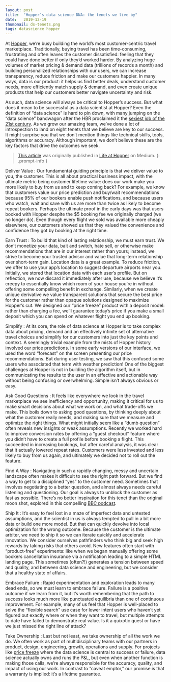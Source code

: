 ```yaml
---
layout: post
title:  "Hopper’s data science DNA: the tenets we live by"
date:   2019-12-19
thumbnail: ds-tenets.png
tags: datascience hopper
---
```


At [Hopper][hopper], we’re busy building the world’s most customer-centric travel marketplace.
Traditionally, buying travel has been time-consuming, frustrating and often leaves the customer dissatisfied: feeling that they could have done better if only they’d worked harder.
By analyzing huge volumes of market pricing & demand data (trillions of records a month) and building personalized relationships with our users, we can increase transparency, reduce friction and make our customers happier.
In many ways, data is our product: it helps us find better deals, understand customer needs, more efficiently match supply & demand, and even create unique products that help our customers better navigate uncertainty and risk.

[hopper]: www.hopper.com

As such, data science will always be critical to Hopper’s success.
But what does it mean to be successful as a data scientist at Hopper?
Even the definition of “data science” is hard to pin down, with many jumping on the “data science” bandwagon after the HBR proclaimed it the [sexiest job of the 21st century][hbr].
As we grow our amazing team, we’ve done a lot of introspection to land on eight tenets that we believe are key to our success.
It might surprise you that we don’t mention things like technical skills, tools, algorithms or accuracy.
Although important, we don’t believe these are the key factors that drive the outcomes we seek.

[hbr]: https://hbr.org/2012/10/data-scientist-the-sexiest-job-of-the-21st-century

> [This article][original] was originally published in [Life at Hopper][lifeathopper] on Medium.
{: .prompt-info }

[original]: https://medium.com/life-at-hopper/hoppers-data-science-dna-the-tenets-that-define-our-team-83d88f8f1e3d
[lifeathopper]: https://medium.com/life-at-hopper/

Deliver Value
:   Our fundamental guiding principle is that we deliver value to you, the customer.
    This is all about practical business impact, with the ultimate metric being customer lifetime value:
    does our work make you more likely to buy from us and to keep coming back?
    For example, we know that customers value our price prediction and buy/wait recommendations because 95% of our bookers enable push notifications, and because users who watch, wait and save with us are more than twice as likely to become repeat bookers.
    Perhaps the ultimate proof in the early days was that users booked with Hopper despite the $5 booking fee we originally charged (we no longer do).
    Even though every flight we sold was available more cheaply elsewhere, our customers showed us that they valued the convenience and confidence they got by booking at the right time.

Earn Trust
:   To build that kind of lasting relationship, we must earn trust.
    We don’t monetize your data, bait and switch, hate sell,
    or otherwise make recommendations that are in our interest rather than yours;
    instead, we strive to become your trusted advisor and value that long-term relationship over short-term gain.
    Location data is a great example.
    To reduce friction, we offer to use your app’s location to suggest departure airports near you.
    Initially, we stored that location data with each user’s profile.
    But on reflection, we now discard it immediately after use,
    because we believe it’s creepy to essentially know which room of your house you’re in without offering some compelling benefit in exchange.
    Similarly, when we create unique derivative we value transparent solutions that secure the best price for the customer rather than opaque solutions designed to maximize Hopper’s cut.
    We designed our “price freeze” product with a deposit model: rather than charging a fee,
    we’ll guarantee today’s price if you make a small deposit which you can spend on whatever flight you end up booking.

Simplify
:   At its core, the role of data science at Hopper is to take complex data about pricing,
    demand and an effectively infinite set of alternative travel choices and simplify for our customers into just the key points and context.
    A seemingly trivial example from the mists of Hopper history involved our price predictions.
    In some early versions of our interface, we used the word “forecast” on the screen presenting our price recommendations.
    But during user testing, we saw that this confused some users who associated that term with weather prediction!
    One of the biggest challenges at Hopper is not in building the algorithm itself, but in communicating the results to the user in an effective and actionable way without being confusing or overwhelming.
    Simple isn’t always obvious or easy.

Ask Good Questions
:   It feels like everywhere we look in the travel marketplace we see inefficiency and opportunity,
    making it critical for us to make smart decisions about what we work on,
    and what trade-offs we make.
    This boils down to asking good questions, by thinking deeply about what the customer really needs, and making sure that we measure and optimize the right things.
    What might initially seem like a “dumb question” often reveals new insights or weak assumptions.
    Recently we worked hard to improve conversion rates by offering a “guest checkout” feature where you didn’t have to create a full profile before booking a flight.
    This succeeded in increasing bookings, but after careful analysis, it was clear that it actually lowered repeat rates.
    Customers were less invested and less likely to buy from us again, and ultimately we decided not to roll out the feature.

Find A Way
:   Navigating in such a rapidly changing,
    messy and uncertain landscape often makes it difficult to see the right path forward.
    But we find a way to get to a disciplined “yes” to the customer need.
    Sometimes that involves negotiating to a better question,
    and almost always needs careful listening and questioning.
    Our goal is always to unblock the customer as fast as possible.
    There’s no better inspiration for this tenet than the original moon shot,
    explored in this compelling [BBC podcast][13minutes].

[13minutes]: https://www.bbc.co.uk/programmes/w13xttx2

Ship It
:   It’s easy to feel lost in a maze of imperfect data and untested assumptions,
    and the scientist in us is always tempted to pull in a bit more data or build one more model.
    But that can quickly devolve into local optimization for the wrong outcome.
    Because the customer is the ultimate arbiter, we need to ship it so we can iterate quickly and accelerate innovation.
    We consider ourselves pathfinders who think big and seek high rewards by taking risks that others avoid.
    New features often start with “product-free” experiments:
    like when we began manually offering some bookers cancellation insurance via a notification leading to a simple HTML landing page.
    This sometimes (often?!) generates a tension between speed and quality,
    and between data science and engineering, but we consider that a healthy state of affairs.

Embrace Failure
:   Rapid experimentation and exploration leads to many dead ends,
    so we must learn to embrace failure.
    Failure is a positive outcome if we learn from it,
    but it’s worth remembering that the path to success looks much more like punctuated equilibria than one of continuous improvement.
    For example, many of us feel that Hopper is well-placed to solve the “flexible search” use case for lower intent users who haven’t yet figured out exactly where or when they want to travel,
    but multiple attempts to date have failed to demonstrate real value.
    Is it a quixotic quest or have we just missed the right line of attack?

Take Ownership
:   Last but not least, we take ownership of all the work we do.
    We often work as part of multidisciplinary teams with our partners in product, design, engineering, growth, operations and supply.
    For projects like [price freeze][pricefreeze] where the data science is central to success or failure,
    data science actually owns and runs the P&L, but even when another function is making those calls, we’re always responsible for the accuracy, quality, and impact of using our work.
    In contrast to “caveat emptor,” our promise is that a warranty is implied: it’s a lifetime guarantee.

[pricefreeze]: https://hopper.com/product/price-freeze